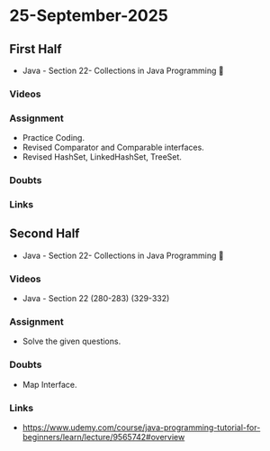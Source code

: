 # 25-September-2025

## First Half
- Java - Section 22- Collections in Java Programming 🔄

### Videos

### Assignment
- Practice Coding.
- Revised Comparator and Comparable interfaces.
- Revised HashSet, LinkedHashSet, TreeSet.

### Doubts

### Links

## Second Half
- Java - Section 22- Collections in Java Programming 🔄
### Videos
- Java - Section 22 (280-283) (329-332)
### Assignment
- Solve the given questions. 
### Doubts
- Map Interface.
### Links
- https://www.udemy.com/course/java-programming-tutorial-for-beginners/learn/lecture/9565742#overview

